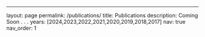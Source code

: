 ---
layout: page
permalink: /publications/
title: Publications
description: Coming Soon . . .
years: [2024,2023,2022,2021,2020,2019,2018,2017]
nav: true
nav_order: 1

